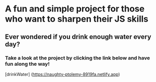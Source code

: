 # A fun and simple project for those who want to sharpen their JS skills
## Ever wondered if you drink enough water every day?

### Take a look at the project by clicking the link below and have fun along the way! 

[drinkWater]
(https://naughty-ptolemy-8919fa.netlify.app)


